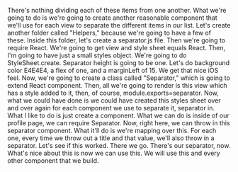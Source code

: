 There's nothing dividing each of these items from one another. What we're going to do is we're going to create another reasonable component that we'll use for each view to separate the different items in our list. Let's create another folder called "Helpers," because we're going to have a few of these.
Inside this folder, let's create a separator.js file. Then we're going to require React. We're going to get view and style sheet equals React. Then, I'm going to have just a small styles object. We're going to do StyleSheet.create. Separator height is going to be one. Let's do background color E4E4E4, a flex of one, and a marginLeft of 15. We get that nice iOS feel.
Now, we're going to create a class called "Separator," which is going to extend React component. Then, all we're going to render is this view which has a style added to it, then, of course, module.exports=separator.
Now, what we could have done is we could have created this styles sheet over and over again for each component we use to separate it, separator in. What I like to do is just create a component. What we can do is inside of our profile page, we can require Separator.
Now, right here, we can throw in this separator component. What it'll do is we're mapping over this. For each one, every time we throw out a title and that value, we'll also throw in a separator. Let's see if this worked.
There we go. There's our separator, now. What's nice about this is now we can use this. We will use this and every other component that we build.